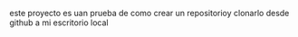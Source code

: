 este proyecto es uan prueba de como crear un repositorioy clonarlo desde github a mi escritorio local
